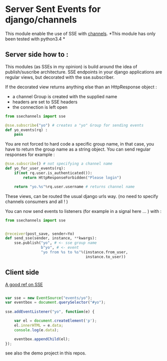 # Server Sent Events for django/channels

This module enable the use of SSE with [channels](https://https://github.com/andrewgodwin/channels).
*This module has only been tested with python3.4 *

## Server side how to :

This modules (as SSEs in my opinion) is build around the idea of publish/suscribe architecture.
SSE endpoints in your django applications are regular views, but decorated with the sse.subscriber.

If the decorated view returns anything else than an HttpResponse object :
- a channel Group is created with the supplied name
- headers are set to SSE headers
- the connection is left open

```python
from ssechannels import sse

@sse.subscribe("yo") # creates a "yo" Group for sending events
def yo_events(rq) :
    pass
```

You are not forced to hard code a specific group name, in that case, you have to return the group name as a string object. You can send regular responses  for example :

```python
@sse.subscribe() # not specifying a channel name
def yo_for_user_events(rq):
    if(not rq.user.is_authenticated()):
        return HttpResponseForbidden("Please login")

    return "yo.%s"%rq.user.username # returns channel name
```

These views, can be routed the usual django urls way. (no need to specify channels consumers and all ! )


You can now send events to listeners (for example in a signal here ... ) with :

```python
from ssechannels import sse


@receiver(post_save, sender=Yo)
def send_sse(sender, instance, **kwargs):
	sse.publish("yo", # <- sse group name
                b"yo", # <- event 
                "yo from %s to %s"%(instance.from_user,
                                    instance.to_user))

```

## Client side

[A good ref on SSE](https://developer.mozilla.org/en-US/docs/Web/API/Server-sent_events/Using_server-sent_events)

```javascript

var sse = new EventSource("events/yo");
var eventbox = document.querySelector("#yo");
  
sse.addEventListener("yo", function(e) {

	var el = document.createElement('p');
	el.innerHTML = e.data;
    console.log(e.data);

    eventbox.appendChild(el);
});

```

see also the demo project in this repos.

